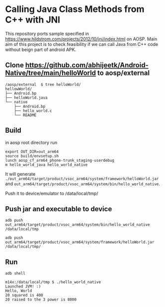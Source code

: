 # Calling Java Class Methods from C++ with JNI
This repository ports sample specified in https://www.hildstrom.com/projects/2012/10/jni/index.html on AOSP.
Main aim of this project is to check feasibility if we can call Java from C++ code without beign part of android APK.

## Clone https://github.com/abhijeetk/Android-Native/tree/main/helloWorld to aosp/external
```
/aosp/external  $ tree helloWorld/
hellowWorld/
├── Android.bp
├── helloWorld.java
└── native
    ├── Android.bp
    ├── hello_world.c
    └── README
```

## Build
in aosp root directory run 
```
export OUT_DIR=out_arm64
source build/envsetup.sh
lunch aosp_cf_arm64_phone-trunk_staging-userdebug
m hello_world_java hello_world_native
```
It will generate `./out_arm64/target/product/vsoc_arm64/system/framework/helloWorld.jar` and
`out_arm64/target/product/vsoc_arm64/system/bin/hello_world_native`.

Push it to device/emulator to /data/local/tmp/

## Push jar and executable to device
```
adb push out_arm64/target/product/vsoc_arm64/system/bin/hello_world_native /data/local/tmp

adb push out_arm64/target/product/vsoc_arm64/system/framework/helloWorld.jar /data/local/tmp/
```

## Run
```
adb shell

m14x:/data/local/tmp $ ./hello_world_native                                                                   
Launched JVM! :)
Hello, World
20 squared is 400
20 raised to the 3 power is 8000
```


